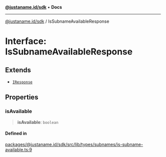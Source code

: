 [**@justaname.id/sdk**](../README.md) • **Docs**

***

[@justaname.id/sdk](../globals.md) / IsSubnameAvailableResponse

# Interface: IsSubnameAvailableResponse

## Extends

- [`IResponse`](IResponse.md)

## Properties

### isAvailable

> **isAvailable**: `boolean`

#### Defined in

[packages/@justaname.id/sdk/src/lib/types/subnames/is-subname-available.ts:9](https://github.com/JustaName-id/JustaName-sdk/blob/626b4b68604f3125538c424811e641247a5bd58d/packages/@justaname.id/sdk/src/lib/types/subnames/is-subname-available.ts#L9)
